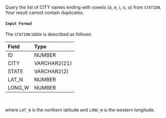 Query the list of CITY names ending with vowels (a, e, i, o, u) from `STATION`. Your result cannot contain duplicates.

#### `Input Format`

The `STATION` table is described as follows:

|Field|Type|
|:--|:--|
|ID|NUMBER|
|CITY|VARCHAR2(21)|
|STATE|VARCHAR2(2)|
|LAT_N|NUMBER|
|LONG_W|NUMBER|
<br>

where `LAT_N` is the northern latitude and `LONG_W` is the western longitude.